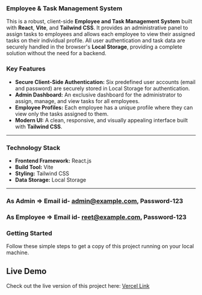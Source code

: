 ### **Employee & Task Management System**

This is a robust, client-side **Employee and Task Management System** built with **React**, **Vite**, and **Tailwind CSS**. It provides an administrative panel to assign tasks to employees and allows each employee to view their assigned tasks on their individual profile. All user authentication and task data are securely handled in the browser's **Local Storage**, providing a complete solution without the need for a backend.

### **Key Features**

* **Secure Client-Side Authentication:** Six predefined user accounts (email and password) are securely stored in Local Storage for authentication.
* **Admin Dashboard:** An exclusive dashboard for the administrator to assign, manage, and view tasks for all employees.
* **Employee Profiles:** Each employee has a unique profile where they can view only the tasks assigned to them.
* **Modern UI:** A clean, responsive, and visually appealing interface built with **Tailwind CSS**.

---

### **Technology Stack**

* **Frontend Framework:** React.js
* **Build Tool:** Vite
* **Styling:** Tailwind CSS
* **Data Storage:** Local Storage 

---
### As Admin =>  **Email id- admin@example.com, Password-123**

### As Employee =>  **Email id- reet@example.com, Password-123**

### **Getting Started**

Follow these simple steps to get a copy of this project running on your local machine.


## Live Demo

Check out the live version of this project here: [Vercel Link](https://managepro-sigma.vercel.app/)
